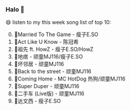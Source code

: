 

### Halo 👋

😄 listen to my this week song list of top 10:

0. 🌈Married To The Game - 瘦子E.SO
1. 🌈Act Like U Know - 陈冠希
2. 🌈祖先 ft. HowZ - 瘦子E.SO/HowZ
3. 🌈地痞 - 顽童MJ116/瘦子E.SO
4. 🌈坏邻居 - 顽童MJ116
5. 🌈Back to the street - 顽童MJ116
6. 🌈Coming Home - MC HotDog 热狗/顽童MJ116
7. 🌈Super Duper - 顽童MJ116
8. 🌈二手车 (Live版) - 顽童MJ116
9. 🌈达文西 - 瘦子E.SO

